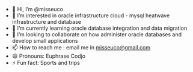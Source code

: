 - 👋 Hi, I’m @misseuco
- 👀 I’m interested in oracle infrastructure cloud - mysql heatwave infrastructure and database 
- 🌱 I’m currently learning oracle database integration and data migration
- 💞️ I’m looking to collaborate on how administer oracle databases and develop small applications
- 📫 How to reach me : email me in misseuco@gmail.com
- 😄 Pronouns: Euphrase Codjo
- ⚡ Fun fact: Sports and trips

<!---
misseuco/misseuco is a ✨ special ✨ repository because its `README.md` (this file) appears on your GitHub profile.
You can click the Preview link to take a look at your changes.
--->
